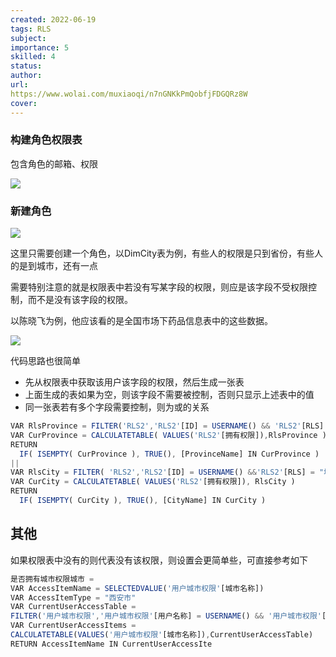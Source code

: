 ```yaml
---
created: 2022-06-19
tags: RLS 
subject: 
importance: 5
skilled: 4
status:
author:
url:
https://www.wolai.com/muxiaoqi/n7nGNKkPmQobfjFDGQRz8W
cover: 
---
```


### 构建角色权限表

包含角色的邮箱、权限

![](https://secure2.wostatic.cn/static/d3wyAozR1QgHg6TdRUpPQQ/image.png?auth_key=1655627766-2xTmKKno7VzkQFrZBYyzYo-0-a4bd74749aa372848ba40e424c787200)

### 新建角色

![](https://secure2.wostatic.cn/static/8FXQLyV2REi46ue1vJKHRh/image.png?auth_key=1655627775-kNw8v6b3jbnA1rD8CrweHH-0-bfe7a344b213fdf94dc46c1cf461bf57)

这里只需要创建一个角色，以DimCity表为例，有些人的权限是只到省份，有些人的是到城市，还有一点

需要特别注意的就是权限表中若没有写某字段的权限，则应是该字段不受权限控制，而不是没有该字段的权限。

以陈晓飞为例，他应该看的是全国市场下药品信息表中的这些数据。

![](https://secure2.wostatic.cn/static/jb98An6ntwU5jdF9iiG5HN/image.png?auth_key=1655627783-idonkM3jexQedDz8yEq2rF-0-9c41461f6dda601548ff9dabcfdf4015)

代码思路也很简单

-   先从权限表中获取该用户该字段的权限，然后生成一张表
-   上面生成的表如果为空，则该字段不需要被控制，否则只显示上述表中的值
-   同一张表若有多个字段需要控制，则为或的关系

```js
VAR RlsProvince = FILTER('RLS2','RLS2'[ID] = USERNAME() && 'RLS2'[RLS] = "地区-省份")
VAR CurProvince = CALCULATETABLE( VALUES('RLS2'[拥有权限]),RlsProvince )
RETURN
  IF( ISEMPTY( CurProvince ), TRUE(), [ProvinceName] IN CurProvince )
||
VAR RlsCity = FILTER( 'RLS2','RLS2'[ID] = USERNAME() &&'RLS2'[RLS] = "地区-城市" )
VAR CurCity = CALCULATETABLE( VALUES('RLS2'[拥有权限]), RlsCity )
RETURN
  IF( ISEMPTY( CurCity ), TRUE(), [CityName] IN CurCity )
```

## 其他

如果权限表中没有的则代表没有该权限，则设置会更简单些，可直接参考如下

```js
是否拥有城市权限城市 =
VAR AccessItemName = SELECTEDVALUE('用户城市权限'[城市名称])
VAR AccessItemType = "西安市"
VAR CurrentUserAccessTable = 
FILTER('用户城市权限','用户城市权限'[用户名称] = USERNAME() && '用户城市权限'[城市名称] = AccessItemType)
VAR CurrentUserAccessItems = 
CALCULATETABLE(VALUES('用户城市权限'[城市名称]),CurrentUserAccessTable)
RETURN AccessItemName IN CurrentUserAccessIte
```